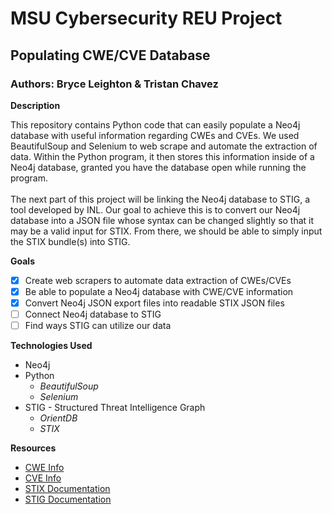 # MSU Cybersecurity REU Project
## Populating CWE/CVE Database
### Authors: Bryce Leighton & Tristan Chavez

**Description**

This repository contains Python code that can easily populate a Neo4j database with useful information regarding CWEs and CVEs. We used BeautifulSoup and Selenium to web scrape and automate the extraction of data. Within the Python program, it then stores this information inside of a Neo4j database, granted you have the database open while running the program.
<br />\
The next part of this project will be linking the Neo4j database to STIG, a tool developed by INL. Our goal to achieve this is to convert our Neo4j database into a JSON file whose syntax can be changed slightly so that it may be a valid input for STIX. From there, we should be able to simply input the STIX bundle(s) into STIG.

**Goals**
- [x] Create web scrapers to automate data extraction of CWEs/CVEs
- [x] Be able to populate a Neo4j database with CWE/CVE information
- [x] Convert Neo4j JSON export files into readable STIX JSON files
- [ ] Connect Neo4j database to STIG
- [ ] Find ways STIG can utilize our data 

**Technologies Used**
- Neo4j
- Python
  - *BeautifulSoup*
  - *Selenium*
- STIG - Structured Threat Intelligence Graph
  - *OrientDB*
  - *STIX*

**Resources**
- [CWE Info](https://cwe.mitre.org/)
- [CVE Info](https://cve.mitre.org/cve/)
- [STIX Documentation](https://oasis-open.github.io/cti-documentation/)
- [STIG Documentation](https://github.com/idaholab/STIG)

